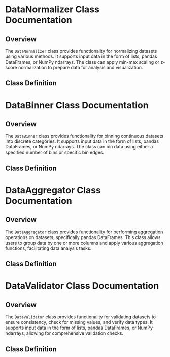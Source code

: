# DataNormalizer Class Documentation

## Overview
The `DataNormalizer` class provides functionality for normalizing datasets using various methods. It supports input data in the form of lists, pandas DataFrames, or NumPy ndarrays. The class can apply min-max scaling or z-score normalization to prepare data for analysis and visualization.

## Class Definition



# DataBinner Class Documentation

## Overview
The `DataBinner` class provides functionality for binning continuous datasets into discrete categories. It supports input data in the form of lists, pandas DataFrames, or NumPy ndarrays. The class can bin data using either a specified number of bins or specific bin edges.

## Class Definition



# DataAggregator Class Documentation

## Overview
The `DataAggregator` class provides functionality for performing aggregation operations on datasets, specifically pandas DataFrames. This class allows users to group data by one or more columns and apply various aggregation functions, facilitating data analysis tasks.

## Class Definition



# DataValidator Class Documentation

## Overview
The `DataValidator` class provides functionality for validating datasets to ensure consistency, check for missing values, and verify data types. It supports input data in the form of lists, pandas DataFrames, or NumPy ndarrays, allowing for comprehensive validation checks.

## Class Definition

